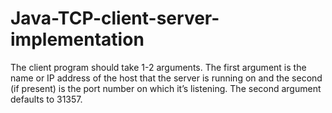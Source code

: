 # Java-TCP-client-server-implementation
The client program should take 1-2 arguments. The first argument is the name or IP address of  the host that the server is running on and the second (if present) is the port number on which   it’s listening. The second argument defaults to 31357.
